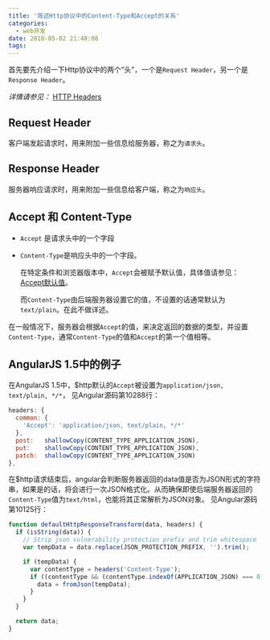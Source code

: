 ```yaml
---
title: '简述Http协议中的Content-Type和Accept的关系'
categories:
  - web开发
date: 2018-05-02 21:48:08
tags:
---
```


首先要先介绍一下Http协议中的两个“头”，一个是`Request Header`，另一个是`Response Header`。

*详情请参见：* [HTTP Headers](https://developer.mozilla.org/zh-CN/docs/Web/HTTP/Headers)

## Request Header

客户端发起请求时，用来附加一些信息给服务器，称之为`请求头`。

## Response Header

服务器响应请求时，用来附加一些信息给客户端，称之为`响应头`。

## Accept 和 Content-Type

- `Accept` 是请求头中的一个字段
- `Content-Type`是响应头中的一个字段。

    在特定条件和浏览器版本中，`Accept`会被赋予默认值，具体值请参见：[Accept默认值](https://developer.mozilla.org/zh-CN/docs/Web/HTTP/Content_negotiation/Accept_%E9%BB%98%E8%AE%A4%E5%80%BC)。

    而`Content-Type`由后端服务器设置它的值，不设置的话通常默认为`text/plain`。在此不做详述。

在一般情况下，服务器会根据`Accept`的值，来决定返回的数据的类型，并设置`Content-Type`，通常`Content-Type`的值和`Accept`的第一个值相等。

## AngularJS 1.5中的例子

在AngularJS 1.5中，$http默认的`Accept`被设置为`application/json, text/plain, */*`，
见Angular源码第10288行：
```js
headers: {
  common: {
    'Accept': 'application/json, text/plain, */*'
  },
  post:   shallowCopy(CONTENT_TYPE_APPLICATION_JSON),
  put:    shallowCopy(CONTENT_TYPE_APPLICATION_JSON),
  patch:  shallowCopy(CONTENT_TYPE_APPLICATION_JSON)
},
```

在$http请求结束后，angular会判断服务器返回的data值是否为JSON形式的字符串，如果是的话，将会进行一次JSON格式化。从而确保即使后端服务器返回的`Content-Type`值为`text/html`，也能将其正常解析为JSON对象。
见Angular源码第10125行：
```js
function defaultHttpResponseTransform(data, headers) {
  if (isString(data)) {
    // Strip json vulnerability protection prefix and trim whitespace
    var tempData = data.replace(JSON_PROTECTION_PREFIX, '').trim();

    if (tempData) {
      var contentType = headers('Content-Type');
      if ((contentType && (contentType.indexOf(APPLICATION_JSON) === 0)) || isJsonLike(tempData)) {
        data = fromJson(tempData);
      }
    }
  }

  return data;
}
```